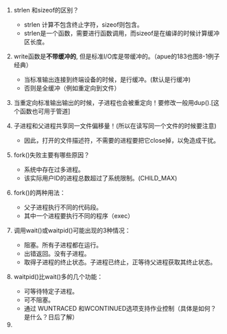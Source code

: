 1. strlen 和sizeof的区别？
    * strlen 计算不包含终止字符，sizeof则包含。
    * strlen是一个函数，需要进行函数调用，而sizeof是在编译的时候计算缓冲区长度。
2. write函数是**不带缓冲的**, 但是标准I/O库是带缓冲的。（apue的183也图8-1例子经典）
    * 当标准输出连接到终端设备的时候，是行缓冲。(默认是行缓冲)
    * 否则是全缓冲（例如重定向到文件）
3. 当重定向标准输出输出的时候，子进程也会被重定向！要修改一般用dup().[这个函数也可用于管道]

4. 子进程和父进程共享同一文件偏移量！(所以在读写同一个文件的时候要注意)
    * 因此，打开的文件描述符，不需要的进程要把它close掉，以免造成干扰。

5. fork()失败主要有哪些原因？
    * 系统中存在过多进程。
    * 该实际用户ID的进程总数超过了系统限制。(CHILD_MAX)

6. fork()的两种用法：
    * 父子进程执行不同的代码段。
    * 其中一个进程要执行不同的程序（exec）
    
7. 调用wait()或waitpid()可能出现的3种情况：
	* 阻塞。所有子进程都在运行。
	* 出错返回。没有子进程。
	* 取得子进程的终止状态。子进程已终止，正等待父进程获取其终止状态。
	
8. waitpid()比wait()多的几个功能：
 	* 可等待特定子进程。
 	* 可不阻塞。
 	* 通过 WUNTRACED 和WCONTINUED选项支持作业控制（具体是如何？是什么？日后了解）
 
 9. 



